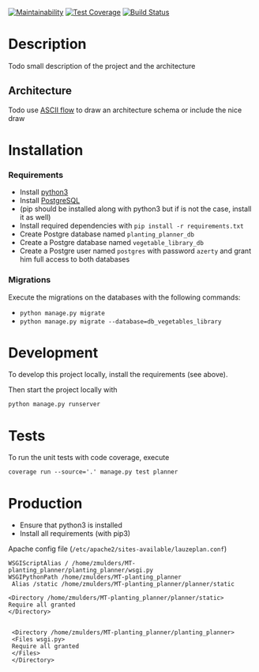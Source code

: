 [![Maintainability](https://api.codeclimate.com/v1/badges/25cf8913fbec3dfd4d1e/maintainability)](https://codeclimate.com/github/ZelieM/MT-planting_planner/maintainability)
[![Test Coverage](https://api.codeclimate.com/v1/badges/25cf8913fbec3dfd4d1e/test_coverage)](https://codeclimate.com/github/ZelieM/MT-planting_planner/test_coverage)
[![Build Status](https://travis-ci.org/ZelieM/MT-planting_planner.svg?branch=master)](https://travis-ci.org/ZelieM/MT-planting_planner)

# Description

Todo small description of the project and the architecture

## Architecture

Todo use [ASCII flow](http://asciiflow.com/) to draw an architecture schema or include the nice draw

# Installation

### Requirements
- Install [python3](https://www.python.org/)
- Install [PostgreSQL](https://www.postgresql.org)
- (pip should be installed along with python3 but if is not the case, install it as well)
- Install required dependencies with `pip install -r requirements.txt`
- Create  Postgre database named `planting_planner_db`
- Create a Postgre database named `vegetable_library_db`
- Create a Postgre user named `postgres` with password `azerty` and grant him full access to both databases

### Migrations
Execute the migrations on the databases with the following commands:
- `python manage.py migrate`
- `python manage.py migrate --database=db_vegetables_library`

# Development

To develop this project locally, install the requirements (see above).

Then start the project locally with

```
python manage.py runserver
```

# Tests
To run the unit tests with code coverage, execute

```
coverage run --source='.' manage.py test planner
```

# Production
- Ensure that python3 is installed
- Install all requirements (with pip3)


Apache config file (`/etc/apache2/sites-available/lauzeplan.conf`)

````
WSGIScriptAlias / /home/zmulders/MT-planting_planner/planting_planner/wsgi.py
WSGIPythonPath /home/zmulders/MT-planting_planner
 Alias /static /home/zmulders/MT-planting_planner/planner/static

<Directory /home/zmulders/MT-planting_planner/planner/static>
Require all granted
</Directory>


 <Directory /home/zmulders/MT-planting_planner/planting_planner>
 <Files wsgi.py>
 Require all granted
 </Files>
 </Directory>
````
